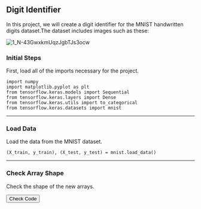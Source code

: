 ## Digit Identifier
In this project, we will create a digit identifier for the MNIST handwritten digits dataset.The dataset includes images such as these:

![1_N-43GwxkmUqzJgbTJs3ocw](https://user-images.githubusercontent.com/108029475/176959309-576deb32-d3cc-4c40-89a5-327601c5afc2.png)

### Initial Steps

First, load all of the imports necessary for the project.

```
import numpy
import matplotlib.pyplot as plt
from tensorflow.keras.models import Sequential
from tensorflow.keras.layers import Dense
from tensorflow.keras.utils import to_categorical
from tensorflow.keras.datasets import mnist
```

***
### Load Data

Load the data from the MNIST dataset.

```
(X_train, y_train), (X_test, y_test) = mnist.load_data()
```

***
### Check Array Shape

Check the shape of the new arrays.

<!-- <script>function changeVisibility(ids){
  if(document.findViewById(ids).style.visibility = 'hidden'){ 
  document.findViewById(ids).style.visibility = 'visible'
  } else {
  document.findViewById(ids).style.visibility = 'hidden'
  }
}</script> -->
<button onclick="document.findViewById('p1').style.visibility = 'visible'">Check Code</button>
<div id="p1" style="visibility: hidden;">
print(X_train.shape)
print(y_train.shape)
print(X_test.shape)
print(y_test.shape)
</div>

